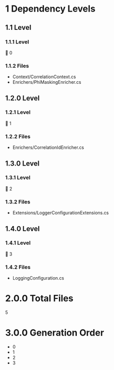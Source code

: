 # 1 Dependency Levels

## 1.1 Level

### 1.1.1 Level

🔹 0

### 1.1.2 Files

- Context/CorrelationContext.cs
- Enrichers/PhiMaskingEnricher.cs

## 1.2.0 Level

### 1.2.1 Level

🔹 1

### 1.2.2 Files

- Enrichers/CorrelationIdEnricher.cs

## 1.3.0 Level

### 1.3.1 Level

🔹 2

### 1.3.2 Files

- Extensions/LoggerConfigurationExtensions.cs

## 1.4.0 Level

### 1.4.1 Level

🔹 3

### 1.4.2 Files

- LoggingConfiguration.cs

# 2.0.0 Total Files

5

# 3.0.0 Generation Order

- 0
- 1
- 2
- 3

